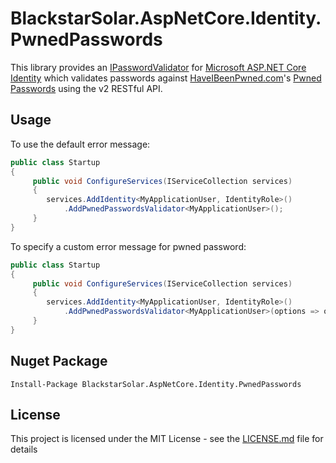 # BlackstarSolar.AspNetCore.Identity.PwnedPasswords
This library provides an [IPasswordValidator<TUser>](https://docs.microsoft.com/en-gb/dotnet/api/Microsoft.AspNetCore.Identity.IPasswordValidator-1?view=aspnetcore-2.0) for [Microsoft ASP.NET Core Identity](https://github.com/aspnet/Identity) which validates passwords against [HaveIBeenPwned.com](https://haveibeenpwned.com/)'s [Pwned Passwords](https://haveibeenpwned.com/Passwords) using the v2 RESTful API.
## Usage
To use the default error message:
```c#
public class Startup
{
     public void ConfigureServices(IServiceCollection services)
     {
        services.AddIdentity<MyApplicationUser, IdentityRole>()
            .AddPwnedPasswordsValidator<MyApplicationUser>();
     }
}
```
To specify a custom error message for pwned password:
```c#
public class Startup
{
     public void ConfigureServices(IServiceCollection services)
     {
        services.AddIdentity<MyApplicationUser, IdentityRole>()
            .AddPwnedPasswordsValidator<MyApplicationUser>(options => options.ErrorMessage = "Custom error message");
     }
}
```
## Nuget Package
```
Install-Package BlackstarSolar.AspNetCore.Identity.PwnedPasswords  
```
## License
This project is licensed under the MIT License - see the [LICENSE.md](LICENSE.md) file for details

